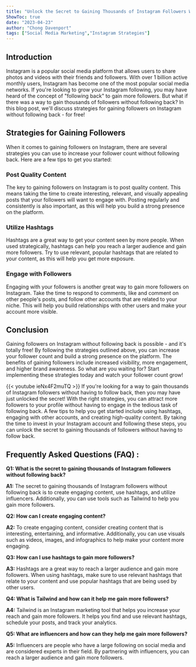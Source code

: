 ```yaml
---
title: "Unlock the Secret to Gaining Thousands of Instagram Followers Without Following Back - FREE!"
ShowToc: true 
date: "2023-04-23"
author: "Chong Davenport" 
tags: ["Social Media Marketing","Instagram Strategies"]
---
```

## Introduction

Instagram is a popular social media platform that allows users to share photos and videos with their friends and followers. With over 1 billion active monthly users, Instagram has become one of the most popular social media networks. If you're looking to grow your Instagram following, you may have heard of the concept of "following back" to gain more followers. But what if there was a way to gain thousands of followers without following back? In this blog post, we'll discuss strategies for gaining followers on Instagram without following back - for free!

## Strategies for Gaining Followers

When it comes to gaining followers on Instagram, there are several strategies you can use to increase your follower count without following back. Here are a few tips to get you started:

### Post Quality Content

The key to gaining followers on Instagram is to post quality content. This means taking the time to create interesting, relevant, and visually appealing posts that your followers will want to engage with. Posting regularly and consistently is also important, as this will help you build a strong presence on the platform.

### Utilize Hashtags

Hashtags are a great way to get your content seen by more people. When used strategically, hashtags can help you reach a larger audience and gain more followers. Try to use relevant, popular hashtags that are related to your content, as this will help you get more exposure.

### Engage with Followers

Engaging with your followers is another great way to gain more followers on Instagram. Take the time to respond to comments, like and comment on other people's posts, and follow other accounts that are related to your niche. This will help you build relationships with other users and make your account more visible.

## Conclusion

Gaining followers on Instagram without following back is possible - and it's totally free! By following the strategies outlined above, you can increase your follower count and build a strong presence on the platform. The benefits of gaining followers include increased visibility, more engagement, and higher brand awareness. So what are you waiting for? Start implementing these strategies today and watch your follower count grow!

{{< youtube ieNx4F2muTQ >}} 
If you're looking for a way to gain thousands of Instagram followers without having to follow back, then you may have just unlocked the secret! With the right strategies, you can attract more followers to your profile without having to engage in the tedious task of following back. A few tips to help you get started include using hashtags, engaging with other accounts, and creating high-quality content. By taking the time to invest in your Instagram account and following these steps, you can unlock the secret to gaining thousands of followers without having to follow back.

## Frequently Asked Questions (FAQ) :
**Q1: What is the secret to gaining thousands of Instagram followers without following back?**

**A1:** The secret to gaining thousands of Instagram followers without following back is to create engaging content, use hashtags, and utilize influencers. Additionally, you can use tools such as Tailwind to help you gain more followers.

**Q2: How can I create engaging content?**

**A2:** To create engaging content, consider creating content that is interesting, entertaining, and informative. Additionally, you can use visuals such as videos, images, and infographics to help make your content more engaging. 

**Q3: How can I use hashtags to gain more followers?**

**A3:** Hashtags are a great way to reach a larger audience and gain more followers. When using hashtags, make sure to use relevant hashtags that relate to your content and use popular hashtags that are being used by other users. 

**Q4: What is Tailwind and how can it help me gain more followers?**

**A4:** Tailwind is an Instagram marketing tool that helps you increase your reach and gain more followers. It helps you find and use relevant hashtags, schedule your posts, and track your analytics. 

**Q5: What are influencers and how can they help me gain more followers?**

**A5:** Influencers are people who have a large following on social media and are considered experts in their field. By partnering with influencers, you can reach a larger audience and gain more followers.


